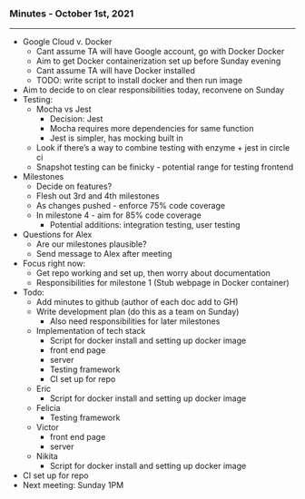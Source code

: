 ### Minutes - October 1st, 2021
---
- Google Cloud v. Docker
    - Cant assume TA will have Google account, go with Docker
Docker
    - Aim to get Docker containerization set up before Sunday evening
    - Cant assume TA will have Docker installed
    - TODO: write script to install docker and then run image
- Aim to decide to on clear responsibilities today, reconvene on Sunday
- Testing:
    - Mocha vs Jest
        - Decision: Jest
        - Mocha requires more dependencies for same function
        - Jest is simpler, has mocking built in
    - Look if there’s a way to combine testing with enzyme + jest in circle ci
    - Snapshot testing can be finicky - potential range for testing frontend
- Milestones
    - Decide on features?
    - Flesh out 3rd and 4th milestones
    - As changes pushed - enforce 75% code coverage
    - In milestone 4 - aim for 85% code coverage
        - Potential additions: integration testing, user testing
- Questions for Alex
    - Are our milestones plausible?
    - Send message to Alex after meeting
- Focus right now:
    - Get repo working and set up, then worry about documentation
    - Responsibilities for milestone 1 (Stub webpage in Docker container)
- Todo:
    - Add minutes to github (author of each doc add to GH)
    - Write development plan (do this as a team on Sunday)
        - Also need responsibilities for later milestones
    - Implementation of tech stack
        - Script for docker install and setting up docker image
        - front end page
        - server
        - Testing framework
        - CI set up for repo
    - Eric
        - Script for docker install and setting up docker image
    - Felicia
        - Testing framework
    - Victor
        - front end page
        - server
    - Nikita
        - Script for docker install and setting up docker image
- CI set up for repo
- Next meeting: Sunday 1PM
